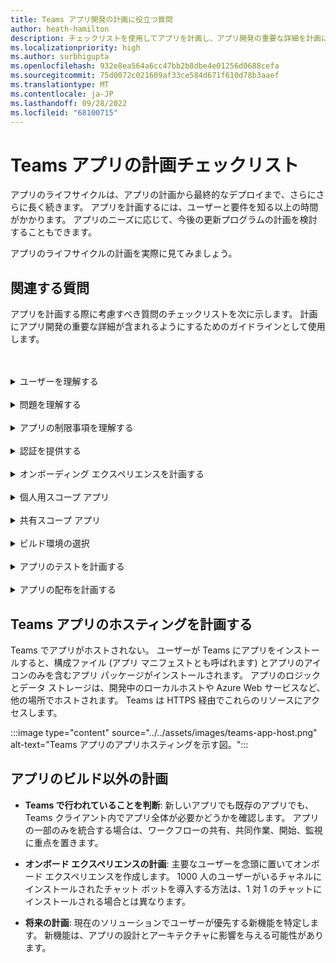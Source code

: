 ```yaml
---
title: Teams アプリ開発の計画に役立つ質問
author: heath-hamilton
description: チェックリストを使用してアプリを計画し、アプリ開発の重要な詳細を計画に含める方法について説明します。 アプリのライフサイクルを計画する。 Teams アプリをホストすることを計画します。
ms.localizationpriority: high
ms.author: surbhigupta
ms.openlocfilehash: 932e8ea564a6cc47bb2b8dbe4e01256d0688cefa
ms.sourcegitcommit: 75d0072c021609af33ce584d671f610d78b3aaef
ms.translationtype: MT
ms.contentlocale: ja-JP
ms.lasthandoff: 09/28/2022
ms.locfileid: "68100715"
---
```

# <a name="teams-app-planning-checklist"></a>Teams アプリの計画チェックリスト

アプリのライフサイクルは、アプリの計画から最終的なデプロイまで、さらにさらに長く続きます。 アプリを計画するには、ユーザーと要件を知る以上の時間がかかります。 アプリのニーズに応じて、今後の更新プログラムの計画を検討することもできます。

アプリのライフサイクルの計画を実際に見てみましょう。

## <a name="relevant-questions"></a>関連する質問

アプリを計画する際に考慮すべき質問のチェックリストを次に示します。 計画にアプリ開発の重要な詳細が含まれるようにするためのガイドラインとして使用します。

<br>
<br>
<details>
<summary>ユーザーを理解する</summary>

ユーザーとその懸念事項を理解することは、Teams アプリがどのように役立つかを示す最初の指標です。 問題に関するユース ケースを構築し、アプリで問題を解決する方法を決定し、ソリューションを描画します。 詳細については、「[アプリのユース ケースについて](understand-use-cases.md)」を参照してください。

| # | 考慮する要因 |
| --- | --- |
| 1 | ユーザーは主にモバイル クライアントを使用する現場担当者ですか? |
| 2 | 多くの外部ユーザーがアプリへのアクセスを必要とすることを期待していますか? |
| 3 | チームとチャネル、または主にグループ チャットを使用していますか? |
| 4 | プライマリ ユーザーは技術的な知識をどの程度持っていますか? |
| 5 | 完全なオンボーディング エクスペリエンスが必要ですか? それともいくつかのポインターが必要な場合があります。 |

</details>
<br>
<details>
<summary>問題を理解する</summary>

| # | 考慮する要因 |
|--- | --- |
| 1 | ユーザーが使用する現在の状態システムの長所と短所は何ですか? |
| 2 | 対処したいユーザーが直面する問題は何ですか? |
| 3 | ユーザーが現在のプロセスの方法で気に入っている機能は何ですか? |

</details>
<br>
<details>
<summary>アプリの制限事項を理解する</summary>

| # | 考慮する要因 |
| --- | --- |
| 1 | 現在のアプリのバックエンド統合に関する課題は何ですか? |
| 2 | 社内またはサード パーティのバックエンド データを所有しているのは誰ですか? |
| 3 | アプリの機能に影響を与えるファイアウォールはありますか? |
| 4 | アプリの機能に必要なデータにアクセスするための API はありますか? |

</details>
<br>
<details>
<summary>認証を提供する</summary>

認証はアプリ ユーザーを検証し、不当なアクセスに対してアプリとアプリのユーザーをセキュリティで保護することです。 アプリに適した認証方法を使用して、Teams アプリを使用たいアプリ ユーザーを検証できます。 詳細については、 「[Microsoft Teams でのユーザーの認証](../authentication/authentication.md)」を参照してください。

| # | 考慮する要因|
|--- | --- |
| 1 | ユーザーは自分のロールに基づいてデータのさまざまなビューにアクセスしますか? |
| 2 | 顧客コンテンツは関係していますか? |
| 3 | 対話もユーザー ロールに基づいて行われますか? |
| 4 | 外部ユーザーはアプリにアクセスしますか? |

</details>
<br>
<details>
<summary>オンボーディング エクスペリエンスを計画する</summary>

優れた Teams アプリを構築することは、ユーザーのニーズを満たす適切な機能の組み合わせを見つけることです。 シームレスなオンボード エクスペリエンスをユーザーに提供するために、アプリの使用方法と操作を説明するステップ バイ ステップ ガイドを作成できます。 たとえば、「[Teams 会話ボットの作成](../../sbs-teams-conversation-bot.yml)」を参照してください。

| # | 考慮する要因 |
| --- | --- |
| 1 | ユーザーがチャネルでタブを初めて構成するとどうなりますか? |
| 2 | メッセージ拡張機能でカードを共有している場合は、詳細情報ページへの小さなリンクを追加して、アプリで他にできることをユーザーに紹介するのに役立ちますか? |
| 3 | ほとんどのユーザーが既にアプリの内容のコンテキストを持っているか、別のコンテキストで既にサービスを使用していることを期待していますか? |
| 4 | 事前の知識を持たないユーザーがアプリにアクセスすることがありますか? |

</details>
<br>
<details>
<summary>個人用スコープ アプリ</summary>

| # | 考慮する要因 |
| --- | --- |
| 1 | プライバシーやその他の理由でアプリとの 1 対 1 の対話が必要ですか? たとえば、休暇の残りやその他の個人情報を確認する場合などです。 |
| 2 | 共通の Teams を持っていない可能性のあるユーザー間でコラボレーションが行われる予定はありますか? たとえば、会社で予定されている組織全体のイベントを見つけるなどです。 |
| 3 | Teams アプリ エクスペリエンス全体でユーザーに送信する必要があるパーソナライズされた通知やメッセージはありますか? |

</details>
<br>
<details>
<summary>共有スコープ アプリ</summary>

| # | 考慮する要因 |
| --- | --- |
| 1 | Is the information presented by the app, either in tab or through a bot, relevant and useful for most of the members in a Team? For example, Scrum app. |
| 2 | アプリのコンテキストは、追加先のチームによって変わる可能性がありますか? たとえば、Planner のタスクはチームによって異なります。 |
| 3 | Is it possible that all members in a persona who need to collaborate are a part of a single team? For example, agents working on a ticket. |

</details>
<br>
<details>
<summary>ビルド環境の選択</summary>

Teams を使用すると、アプリの要件に最適なビルド環境を選択できます。 Teams Toolkit やその他の SDK (C#、Blazor、Node.js など) を使用して作業を開始します。 詳細については、「[Teams 機能を使用してアプリを計画する](../app-fundamentals-overview.md)」を参照してください。

提案: アプリのニーズに基づいて適切な環境を選択するのに役立つオプション。
</details>
<br>
<details>
<summary>アプリのテストを計画する</summary>

アプリを Microsoft Teams と統合した後、アプリを発行する前にテストする必要があります。 最終的な目標は、アプリのユーザーをできるだけ多く獲得することです。したがって、ユーザーが使用できる複数のデバイスでアプリをテストするようにしてください。 詳細については、「[アプリのテスト](../build-and-test/test-app-overview.md)」を参照してください。

提案: アプリに最適なテスト環境を決定するのに役立つオプション。
</details>
<br>
<details>
<summary>アプリの配布を計画する</summary>

Microsoft Teams アプリは、個人、チーム、組織、またはそれを使用する任意のユーザーに提供できます。 配布方法は、ユーザーのニーズ、ビジネス、技術要件、アプリの目標など、いくつかの要因によって異なります。 詳細については、「[Microsoft Teams アプリの配布](../deploy-and-publish/apps-publish-overview.md)」を参照してください。

提案: 最適な配布モデルを決定するのに役立つオプション。

</details>

## <a name="plan-for-hosting-your-teams-app"></a>Teams アプリのホスティングを計画する

Teams でアプリがホストされない。 ユーザーが Teams にアプリをインストールすると、構成ファイル (アプリ マニフェストとも呼ばれます) とアプリのアイコンのみを含むアプリ パッケージがインストールされます。 アプリのロジックとデータ ストレージは、開発中のローカルホストや Azure Web サービスなど、他の場所でホストされます。 Teams は HTTPS 経由でこれらのリソースにアクセスします。

:::image type="content" source="../../assets/images/teams-app-host.png" alt-text="Teams アプリのアプリホスティングを示す図。":::

## <a name="plan-beyond-app-building"></a>アプリのビルド以外の計画

- **Teams で行われていることを判断**: 新しいアプリでも既存のアプリでも、Teams クライアント内でアプリ全体が必要かどうかを確認します。 アプリの一部のみを統合する場合は、ワークフローの共有、共同作業、開始、監視に重点を置きます。

- **オンボード エクスペリエンスの計画**: 主要なユーザーを念頭に置いてオンボード エクスペリエンスを作成します。 1000 人のユーザーがいるチャネルにインストールされたチャット ボットを導入する方法は、1 対 1 のチャットにインストールされる場合とは異なります。

- **将来の計画**: 現在のソリューションでユーザーが優先する新機能を特定します。 新機能は、アプリの設計とアーキテクチャに影響を与える可能性があります。
